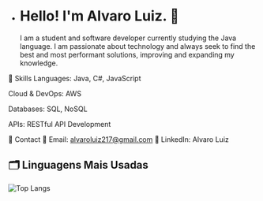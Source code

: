 - # Hello! I'm Alvaro Luiz. 🖖


  I am a student and software developer currently studying the Java language. I am passionate about technology and always seek to
  find the best and most performant solutions, improving and expanding my knowledge.

🚀 Skills
Languages: Java, C#, JavaScript

Cloud & DevOps: AWS

Databases: SQL, NoSQL

APIs: RESTful API Development

📧 Contact
📧 Email: alvaroluiz217@gmail.com
🔗 LinkedIn: Alvaro Luiz




## 🗂️ Linguagens Mais Usadas

![Top Langs](https://github-readme-stats.vercel.app/api/top-langs/?username=alvaroluizs&layout=compact&theme=github_dark)
